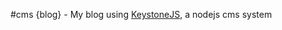 #cms {blog}
	- My blog using [KeystoneJS](https://github.com/keystonejs/keystone), a nodejs cms system
